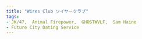 ```yaml
---
title: "Wires Club ワイヤークラブ"
tags:
- JK/47,  Animal Firepower,  GHOSTWVLF,  Sam Haine
- Future City Dating Service
---
```

